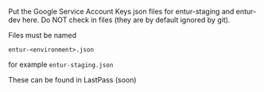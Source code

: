 Put the Google Service Account Keys json files for entur-staging and entur-dev here. Do
NOT check in files (they are by default ignored by git).

Files must be named 

```entur-<environment>.json```

for example `entur-staging.json`


These can be found in LastPass (soon)